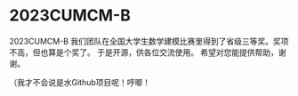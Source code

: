 # 2023CUMCM-B
2023CUMCM-B
我们团队在全国大学生数学建模比赛里得到了省级三等奖。奖项不高，但也算是个奖了。
于是开源，供各位交流使用。
希望对您能提供帮助，谢谢。

（我才不会说是水Github项目呢！哼唧！
